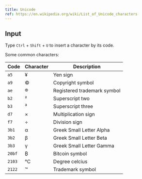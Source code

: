 ```yaml
---
title: Unicode
ref: https://en.wikipedia.org/wiki/List_of_Unicode_characters
---
```


## Input

Type `Ctrl` + `Shift` + `U` to insert a character by its code.

Some common characters:

| Code   | Character | Description                 |
| ------ | --------- | --------------------------- |
| `a5`   | ¥         | Yen sign                    |
| `a9`   | ©         | Copyright symbol            |
| `ae`   | ®         | Registered trademark symbol |
| `b2`   | ²         | Superscript two             |
| `b3`   | ³         | Superscript three           |
| `d7`   | ×         | Multiplication sign         |
| `f7`   | ÷         | Division sign               |
| `3b1`  | α         | Greek Small Letter Alpha    |
| `3b2`  | β         | Greek Small Letter Beta     |
| `3b3`  | γ         | Greek Small Letter Gamma    |
| `20bf` | ₿         | Bitcoin symbol              |
| `2103` | ℃         | Degree celcius              |
| `2122` | ™         | Trademark symbol            |
